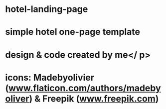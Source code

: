 # hotel-landing-page

# simple hotel one-page template
# <p>design & code created by me</   p>

# icons: Madebyolivier (www.flaticon.com/authors/madebyoliver) & Freepik (www.freepik.com)
